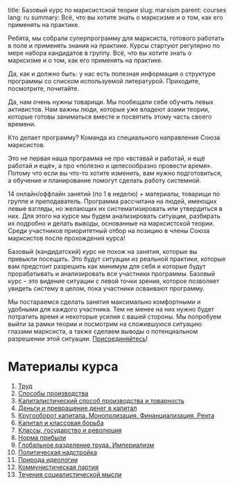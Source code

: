 title: Базовый курс по марксистской теории
slug: marxism
parent: courses
lang: ru
summary: Всё, что вы хотите знать о марксизме и о том, как его применять на практике.

Ребята, мы собрали суперпрограмму для марксиста, готового работать в поле и применять знания на практике. Курсы стартуют регулярно по мере набора кандидатов в группу.
Всё, что вы хотите знать о марксизме и о том, как его применять на практике.

Да, как и должно быть: у нас есть полезная информация о структуре программы со списком используемой литературой. Приходите, посмотрите, почитайте.

Да, нам очень нужны товарищи. Мы пообещали себе обучить левых активистов. Нам важны люди, которые уже владеют азами теории, которые готовы заниматься вместе и посвятить этому часть своего времени.

Кто делает программу? Команда из специального направления Союза марксистов.

Это не первая наша программа не про «вставай и работай, и ещё работай и ещё», а про «полезно и целесообразно провести время». Потому что если вы что-то хотите изменить, вам нужно подготовиться, а обучение и планирование помогут сделать работу системной.

14 онлайн/оффлайн занятий (по 1 в неделю) + материалы, товарищи по группе и преподаватель. Программа рассчитана на людей, имеющих левые взгляды, но желающих их систематизировать или утвердиться в них. Для этого на курсе мы будем анализировать ситуации, разбирать их подробно и делать выводы, основанные на марксистской теории. Среди участников приоритетный отбор на позицию в члены Союза марксистов после прохождения курса!

Базовый (кандидатский) курс не похож на занятия, которые вы привыкли посещать. Это будут ситуации из реальной практики, которые вам предстоит разрешить как минимум для себя и которые будут прорабатывать и анализировать все участники программы.
Базовый курс – это видение ситуации с левой точки зрения, которое позволяет увидеть систему в целом, пока участники осваивают программу.

Мы постараемся сделать занятия максимально комфортными и удобными для каждого участника. Тем не менее на них нужно будет потратить время и некоторые усилия с вашей стороны. Мы попробуем выйти за рамки теории и посмотрим на сложившуюся ситуацию глазами марксиста, а также сделаем выводы о потенциальном разрешении этой ситуации. [Присоединяйтесь](/join.html)!

# Материалы курса

1. [Труд](/pages/marxism1.html)
2. [Способы производства](/pages/marxism2.html)
3. [Капиталистический способ производства и товарность](/pages/marxism3.html)
4. [Деньги и превращение денег в капитал](/pages/marxism4.html)
5. [Кругооборот капитала. Монополизация. Финанциализация. Рента](/pages/marxism5.html)
6. [Капитал и классовая борьба](/pages/marxism6.html)
7. [Классы, государство и революция](/pages/marxism7.html)
8. [Норма прибыли](/pages/marxism8.html)
9. [Глобальное разделение труда. Империализм](/pages/marxism9.html)
10. [Политическая надстройка](/pages/marxism10.html)
11. [Природа идеологии](/pages/marxism11.html)
12. [Коммунистическая партия](/pages/marxism12.html)
13. [Течения социалистической мысли](/pages/marxism13.html)

